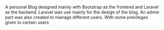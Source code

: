 A personal Blog designed mainly with Bootstrap as the frontend and Laravel as the backend. Laravel was use mainly for the design of the blog.
An admin part was also created to manage different users. With some previleges given to certain users
